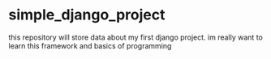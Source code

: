 # simple_django_project
this repository will store data about my first django project. im really want to learn this framework and basics of programming
